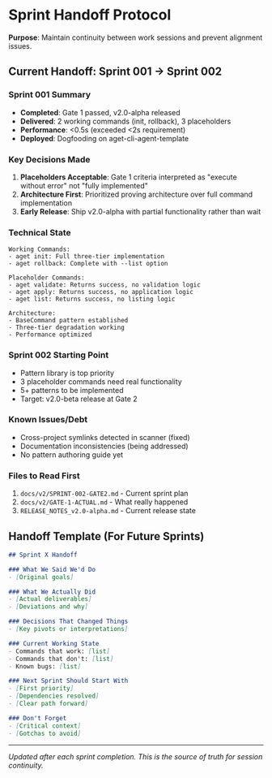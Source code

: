 # Sprint Handoff Protocol

**Purpose**: Maintain continuity between work sessions and prevent alignment issues.

## Current Handoff: Sprint 001 → Sprint 002

### Sprint 001 Summary
- **Completed**: Gate 1 passed, v2.0-alpha released
- **Delivered**: 2 working commands (init, rollback), 3 placeholders
- **Performance**: <0.5s (exceeded <2s requirement)
- **Deployed**: Dogfooding on aget-cli-agent-template

### Key Decisions Made
1. **Placeholders Acceptable**: Gate 1 criteria interpreted as "execute without error" not "fully implemented"
2. **Architecture First**: Prioritized proving architecture over full command implementation
3. **Early Release**: Ship v2.0-alpha with partial functionality rather than wait

### Technical State
```
Working Commands:
- aget init: Full three-tier implementation
- aget rollback: Complete with --list option

Placeholder Commands:
- aget validate: Returns success, no validation logic
- aget apply: Returns success, no application logic
- aget list: Returns success, no listing logic

Architecture:
- BaseCommand pattern established
- Three-tier degradation working
- Performance optimized
```

### Sprint 002 Starting Point
- Pattern library is top priority
- 3 placeholder commands need real functionality
- 5+ patterns to be implemented
- Target: v2.0-beta release at Gate 2

### Known Issues/Debt
- Cross-project symlinks detected in scanner (fixed)
- Documentation inconsistencies (being addressed)
- No pattern authoring guide yet

### Files to Read First
1. `docs/v2/SPRINT-002-GATE2.md` - Current sprint plan
2. `docs/v2/GATE-1-ACTUAL.md` - What really happened
3. `RELEASE_NOTES_v2.0-alpha.md` - Current release state

## Handoff Template (For Future Sprints)

```markdown
## Sprint X Handoff

### What We Said We'd Do
- [Original goals]

### What We Actually Did
- [Actual deliverables]
- [Deviations and why]

### Decisions That Changed Things
- [Key pivots or interpretations]

### Current Working State
- Commands that work: [list]
- Commands that don't: [list]
- Known bugs: [list]

### Next Sprint Should Start With
- [First priority]
- [Dependencies resolved]
- [Clear path forward]

### Don't Forget
- [Critical context]
- [Gotchas to avoid]
```

---

*Updated after each sprint completion. This is the source of truth for session continuity.*